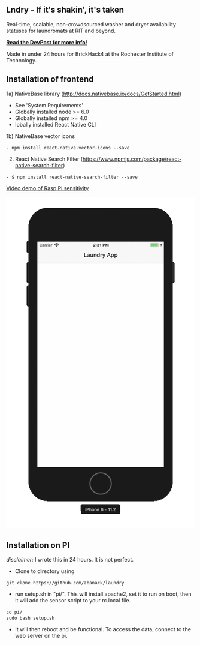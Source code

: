 ## Lndry - If it's shakin', it's taken

Real-time, scalable, non-crowdsourced washer and dryer availability statuses for laundromats at RIT and beyond.

[**Read the DevPost for more info!**](https://devpost.com/software/lndry)

Made in under 24 hours for BrickHack4 at the Rochester Institute of Technology.

## Installation of frontend

1a) NativeBase library (http://docs.nativebase.io/docs/GetStarted.html)
- See 'System Requirements'
- Globally installed node >= 6.0
- Globally installed npm >= 4.0
- lobally installed React Native CLI

1b) NativeBase vector icons
```
- npm install react-native-vector-icons --save
```

2) React Native Search Filter (https://www.npmjs.com/package/react-native-search-filter)
```
- $ npm install react-native-search-filter --save
```

[Video demo of Rasp Pi sensitivity](https://github.com/zbanack/laundry/blob/master/Laundry/Showcasing/unit_test.MOV?raw=true)

![Timelapse of frontend dev, GUI](https://github.com/zbanack/laundry/blob/master/Laundry/Showcasing/lndry-progress.gif?raw=true)

## Installation on PI

_disclaimer:_ I wrote this in 24 hours. It is not perfect.

* Clone to directory using 
```
git clone https://github.com/zbanack/laundry
```
* run setup.sh in "pi/". This will install apache2, set it to run on boot, then it will add the sensor script to your rc.local file.
```
cd pi/
sudo bash setup.sh
```
* It will then reboot and be functional. To access the data, connect to the web server on the pi.

